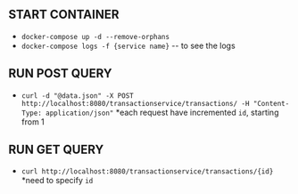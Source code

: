 ## START CONTAINER
 - `docker-compose up -d --remove-orphans`
 - `docker-compose logs -f {service name}` -- to see the logs

## RUN POST QUERY
 - `curl -d "@data.json" -X POST http://localhost:8080/transactionservice/transactions/ -H "Content-Type: application/json"` *each request have incremented `id`, starting from 1 
 
## RUN GET QUERY
 - `curl http://localhost:8080/transactionservice/transactions/{id}` *need to specify `id`
